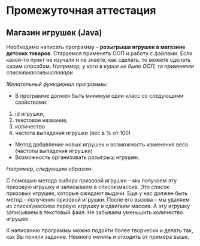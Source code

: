 # Промежуточная аттестация

## Магазин игрушек (Java)

Необходимо написать программу – **розыгрыша игрушек в магазине детских товаров**.
Стараемся применять ООП и работу с файлами.
Если какой-то пункт не изучали и не знаете, как сделать, то можете сделать своим способом.
*Например, у кого в курсе не было ООП, то применяем списки\массивы\словари*

*Желательный функционал программы:*
* В программе должен быть минимум один класс со следующими свойствами:
1) id игрушки,
2) текстовое название,
3) количество
4) частота выпадения игрушки (вес в % от 100)


* Метод добавление новых игрушек и возможность изменения веса (частоты выпадения игрушки)
* Возможность организовать розыгрыш игрушек.

*Например, следующим образом:*

С помощью метода выбора призовой игрушки – мы получаем эту призовую игрушку и записываем в список\массив.
Это список призовых игрушек, которые ожидают выдачи.
Еще у нас должен быть метод – получения призовой игрушки.
После его вызова – мы удаляем из списка\массива первую игрушку и сдвигаем массив. А эту игрушку записываем в текстовый файл.
Не забываем уменьшить количество игрушек

К написанию программы можно подойти более творчески и делать так, как Вы поняли задание. Немного менять и отходить от примера выше.
